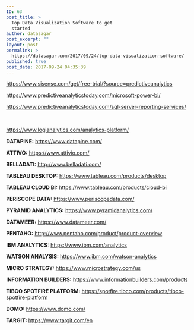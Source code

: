 ```yaml
---
ID: 63
post_title: >
  Top Data Visualization Software to get
  started
author: datasagar
post_excerpt: ""
layout: post
permalink: >
  https://datasagar.com/2017/09/24/top-data-visualization-software/
published: true
post_date: 2017-09-24 04:35:39
---
```

https://www.sisense.com/get/free-trial/?source=predictiveanalytics

https://www.predictiveanalyticstoday.com/microsoft-power-bi/

https://www.predictiveanalyticstoday.com/sql-server-reporting-services/

&nbsp;

https://www.logianalytics.com/analytics-platform/

<strong>DATAPINE:</strong> <a href="https://www.datapine.com/">https://www.datapine.com/</a>

<strong>ATTIVO:</strong> <a href="https://www.attivio.com/">https://www.attivio.com/</a>

<strong>BELLADATI:</strong> <a href="http://www.belladati.com/">http://www.belladati.com/</a>

<strong>TABLEAU DESKTOP:</strong> <a href="https://www.tableau.com/products/desktop">https://www.tableau.com/products/desktop</a>

<strong>TABLEAU CLOUD BI:</strong> <a href="https://www.tableau.com/products/cloud-bi">https://www.tableau.com/products/cloud-bi</a>

<strong>PERISCOPE DATA:</strong> <a href="https://www.periscopedata.com/">https://www.periscopedata.com/</a>

<strong>PYRAMID ANALYTICS:</strong> <a href="https://www.pyramidanalytics.com/">https://www.pyramidanalytics.com/</a>

<strong>DATAMEER:</strong> <a href="https://www.datameer.com/">https://www.datameer.com/</a>

<strong>PENTAHO:</strong> <a href="http://www.pentaho.com/product/product-overview">http://www.pentaho.com/product/product-overview</a>

<strong>IBM ANALYTICS:</strong> <a href="https://www.ibm.com/analytics">https://www.ibm.com/analytics</a>

<strong>WATSON ANALYSIS:</strong> <a href="https://www.ibm.com/watson-analytics">https://www.ibm.com/watson-analytics</a>

<strong>MICRO STRATEGY:</strong> <a href="https://www.microstrategy.com/us">https://www.microstrategy.com/us</a>

<strong>INFORMATION BUILDERS:</strong> <a href="https://www.informationbuilders.com/products">https://www.informationbuilders.com/products</a>

<strong>TIBCO SPOTFIRE PLATFORM:</strong> <a href="https://spotfire.tibco.com/products/tibco-spotfire-platform">https://spotfire.tibco.com/products/tibco-spotfire-platform</a>

<strong>DOMO:</strong> <a href="https://www.domo.com/">https://www.domo.com/</a>

<strong>TARGIT:</strong> <a href="https://www.targit.com/en">https://www.targit.com/en</a>

&nbsp;
